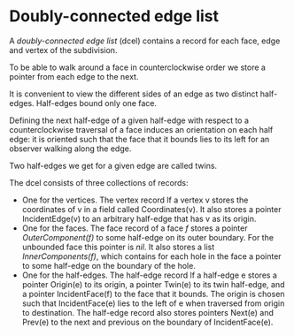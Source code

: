 # Doubly-connected edge list

A *doubly-connected edge list* (dcel) contains a record for each face, edge and vertex of the subdivision.

To be able to walk around a face in counterclockwise order we store a pointer from each edge to the next. 

It is convenient to view the different sides of an edge as two distinct half-edges. Half-edges bound only one face. 

Defining the next half-edge of a given half-edge with respect to a counterclockwise traversal of a face induces an orientation on each half edge: it is oriented such that the face that it bounds lies to its left for an observer walking along the edge. 

Two half-edges we get for a given edge are called twins.

The dcel consists of three collections of records:

- One for the vertices. The vertex record lf a vertex v stores the coordinates of v in a field called Coordinates(v). It also stores a pointer IncidentEdge(v) to an arbitrary half-edge that has v as its origin.
- One for the faces. The face record of a face *f* stores a pointer *OuterComponent(f)* to some half-edge on its outer boundary. For the unbounded face this pointer is *nil*. It also stores a list *InnerComponents(f)*, which contains for each hole in the face a pointer to some half-edge on the boundary of the hole. 
- One for the half-edges. The half-edge record lf a half-edge e stores a pointer Origin(e) to its origin, a pointer Twin(e) to its twin half-edge, and a pointer IncidentFace(f) to the face that it bounds. The origin is chosen such that IncidentFace(e) lies to the left of e when traversed from origin to destination. The half-edge record also stores pointers Next(e) and Prev(e) to the next and previous on the boundary of IncidentFace(e). 



